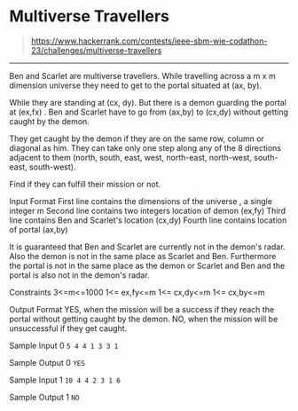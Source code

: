 # Multiverse Travellers

> https://www.hackerrank.com/contests/ieee-sbm-wie-codathon-23/challenges/multiverse-travellers

---

Ben and Scarlet are multiverse travellers. While travelling across a m x m dimension universe they need to get to the portal situated at (ax, by).

While they are standing at (cx, dy). But there is a demon guarding the portal at (ex,fx) . Ben and Scarlet have to go from (ax,by) to (cx,dy) without getting caught by the demon.

They get caught by the demon if they are on the same row, column or diagonal as him. They can take only one step along any of the 8 directions adjacent to them (north, south, east, west, north-east, north-west, south-east, south-west).

Find if they can fulfill their mission or not.

Input Format
First line contains the dimensions of the universe , a single integer m
Second line contains two integers location of demon (ex,fy)
Third line contains Ben and Scarlet's location (cx,dy)
Fourth line contains location of portal (ax,by)

It is guaranteed that Ben and Scarlet are currently not in the demon's radar.
Also the demon is not in the same place as Scarlet and Ben.
Furthermore the portal is not in the same place as the demon or Scarlet and Ben and the portal is also not in the demon's radar.

Constraints
3<=m<=1000
1<= ex,fy<=m
1<= cx,dy<=m
1<= cx,by<=m

Output Format
YES, when the mission will be a success if they reach the portal without getting caught by the demon.
NO, when the mission will be unsuccessful if they get caught.

Sample Input 0
`
5
4 4
1 3
3 1
`

Sample Output 0
`YES`

Sample Input 1
`
10
4 4
2 3
1 6
`

Sample Output 1
`NO`

